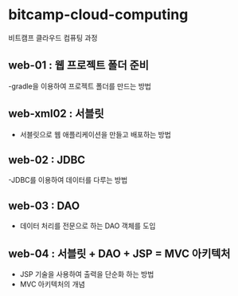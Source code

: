 # bitcamp-cloud-computing
비트캠프 클라우드 컴퓨팅 과정

## web-01 : 웹 프로젝트 폴더 준비
-gradle을 이용하여 프로젝트 폴더를 만드는 방법

## web-xml02 : 서블릿 
- 서블릿으로 웹 애플리케이션을 만들고 배포하는 방법

## web-02 : JDBC 
-JDBC를 이용하여 데이터를 다루는 방법

## web-03 : DAO
- 데이터 처리를 전문으로 하는 DAO 객체를 도입 

## web-04 : 서블릿 + DAO + JSP = MVC 아키텍처
- JSP 기술을 사용하여 출력을 단순화 하는 방법
- MVC 아키텍처의 개념





